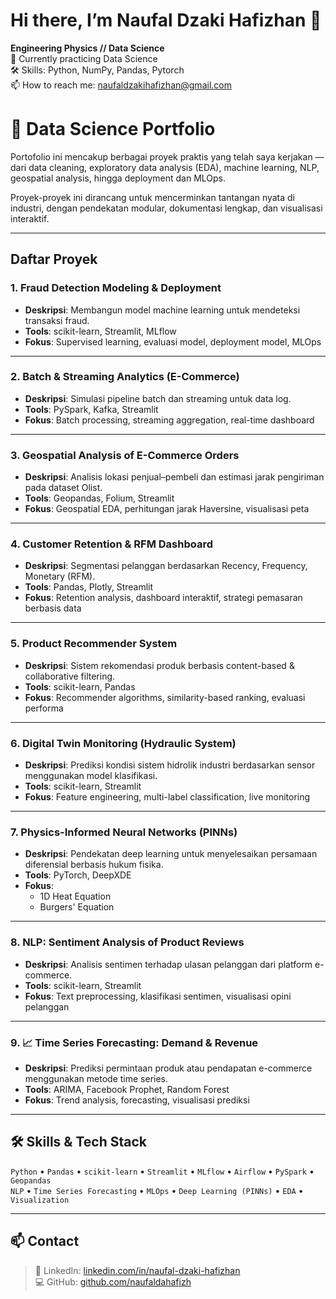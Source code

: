 # Hi there, I’m Naufal Dzaki Hafizhan 👋  
**Engineering Physics // Data Science**  
🔭 Currently practicing Data Science  
🛠️ Skills: Python, NumPy, Pandas, Pytorch  
📫 How to reach me: naufaldzakihafizhan@gmail.com  

# 🧠 Data Science Portfolio
 
Portofolio ini mencakup berbagai proyek praktis yang telah saya kerjakan — dari data cleaning, exploratory data analysis (EDA), machine learning, NLP, geospatial analysis, hingga deployment dan MLOps.

Proyek-proyek ini dirancang untuk mencerminkan tantangan nyata di industri, dengan pendekatan modular, dokumentasi lengkap, dan visualisasi interaktif.

---

## Daftar Proyek

### 1. Fraud Detection Modeling & Deployment
- **Deskripsi**: Membangun model machine learning untuk mendeteksi transaksi fraud.
- **Tools**: scikit-learn, Streamlit, MLflow
- **Fokus**: Supervised learning, evaluasi model, deployment model, MLOps

---

### 2. Batch & Streaming Analytics (E-Commerce)
- **Deskripsi**: Simulasi pipeline batch dan streaming untuk data log.
- **Tools**: PySpark, Kafka, Streamlit
- **Fokus**: Batch processing, streaming aggregation, real-time dashboard

---

### 3. Geospatial Analysis of E-Commerce Orders
- **Deskripsi**: Analisis lokasi penjual–pembeli dan estimasi jarak pengiriman pada dataset Olist.
- **Tools**: Geopandas, Folium, Streamlit
- **Fokus**: Geospatial EDA, perhitungan jarak Haversine, visualisasi peta

---

### 4. Customer Retention & RFM Dashboard
- **Deskripsi**: Segmentasi pelanggan berdasarkan Recency, Frequency, Monetary (RFM).
- **Tools**: Pandas, Plotly, Streamlit
- **Fokus**: Retention analysis, dashboard interaktif, strategi pemasaran berbasis data

---

### 5. Product Recommender System
- **Deskripsi**: Sistem rekomendasi produk berbasis content-based & collaborative filtering.
- **Tools**: scikit-learn, Pandas
- **Fokus**: Recommender algorithms, similarity-based ranking, evaluasi performa

---

### 6. Digital Twin Monitoring (Hydraulic System)
- **Deskripsi**: Prediksi kondisi sistem hidrolik industri berdasarkan sensor menggunakan model klasifikasi.
- **Tools**: scikit-learn, Streamlit
- **Fokus**: Feature engineering, multi-label classification, live monitoring

---

### 7. Physics-Informed Neural Networks (PINNs)
- **Deskripsi**: Pendekatan deep learning untuk menyelesaikan persamaan diferensial berbasis hukum fisika.
- **Tools**: PyTorch, DeepXDE
- **Fokus**:
  - 1D Heat Equation
  - Burgers' Equation

---

### 8. NLP: Sentiment Analysis of Product Reviews
- **Deskripsi**: Analisis sentimen terhadap ulasan pelanggan dari platform e-commerce.
- **Tools**: scikit-learn, Streamlit
- **Fokus**: Text preprocessing, klasifikasi sentimen, visualisasi opini pelanggan

---

### 9. 📈 Time Series Forecasting: Demand & Revenue
- **Deskripsi**: Prediksi permintaan produk atau pendapatan e-commerce menggunakan metode time series.
- **Tools**: ARIMA, Facebook Prophet, Random Forest
- **Fokus**: Trend analysis, forecasting, visualisasi prediksi

---

## 🛠️ Skills & Tech Stack
`Python` • `Pandas` • `scikit-learn` • `Streamlit` • `MLflow` • `Airflow` • `PySpark` • `Geopandas`  
`NLP` • `Time Series Forecasting` • `MLOps` • `Deep Learning (PINNs)` • `EDA` • `Visualization`

---

## 📫 Contact
> 💼 LinkedIn: [linkedin.com/in/naufal-dzaki-hafizhan](https://linkedin.com/in/naufal-dzaki-hafizhan)  
> 💻 GitHub: [github.com/naufaldahafizh](https://github.com/naufaldahafizh)


